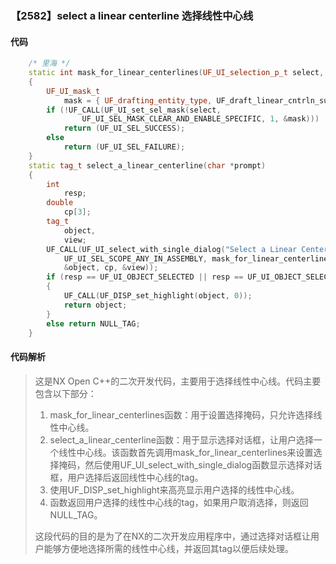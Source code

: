 ### 【2582】select a linear centerline 选择线性中心线

#### 代码

```cpp
    /* 里海 */  
    static int mask_for_linear_centerlines(UF_UI_selection_p_t select, void *type)  
    {  
        UF_UI_mask_t  
            mask = { UF_drafting_entity_type, UF_draft_linear_cntrln_subtype, 0 };  
        if (!UF_CALL(UF_UI_set_sel_mask(select,  
                UF_UI_SEL_MASK_CLEAR_AND_ENABLE_SPECIFIC, 1, &mask)))  
            return (UF_UI_SEL_SUCCESS);  
        else  
            return (UF_UI_SEL_FAILURE);  
    }  
    static tag_t select_a_linear_centerline(char *prompt)  
    {  
        int  
            resp;  
        double  
            cp[3];  
        tag_t  
            object,  
            view;  
        UF_CALL(UF_UI_select_with_single_dialog("Select a Linear Centerline", prompt,  
            UF_UI_SEL_SCOPE_ANY_IN_ASSEMBLY, mask_for_linear_centerlines, NULL, &resp,  
            &object, cp, &view));  
        if (resp == UF_UI_OBJECT_SELECTED || resp == UF_UI_OBJECT_SELECTED_BY_NAME)  
        {  
            UF_CALL(UF_DISP_set_highlight(object, 0));  
            return object;  
        }  
        else return NULL_TAG;  
    }

```

#### 代码解析

> 这是NX Open C++的二次开发代码，主要用于选择线性中心线。代码主要包含以下部分：
>
> 1. mask_for_linear_centerlines函数：用于设置选择掩码，只允许选择线性中心线。
> 2. select_a_linear_centerline函数：用于显示选择对话框，让用户选择一个线性中心线。该函数首先调用mask_for_linear_centerlines来设置选择掩码，然后使用UF_UI_select_with_single_dialog函数显示选择对话框，用户选择后返回线性中心线的tag。
> 3. 使用UF_DISP_set_highlight来高亮显示用户选择的线性中心线。
> 4. 函数返回用户选择的线性中心线的tag，如果用户取消选择，则返回NULL_TAG。
>
> 这段代码的目的是为了在NX的二次开发应用程序中，通过选择对话框让用户能够方便地选择所需的线性中心线，并返回其tag以便后续处理。
>
